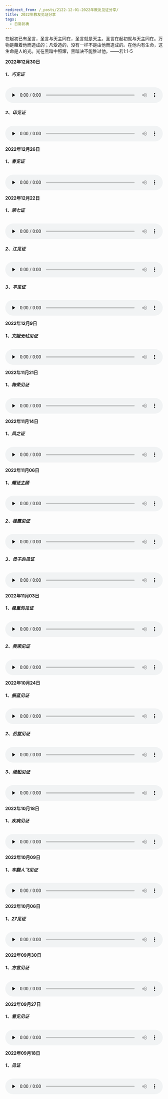 ```yaml
---
redirect_from: /_posts/2122-12-01-2022年教友见证分享/
title: 2022年教友见证分享
tags:
  - 日常祈祷
---
```


在起初已有圣言，圣言与天主同在，圣言就是天主。圣言在起初就与天主同在。万物是藉着他而造成的；凡受造的，没有一样不是由他而造成的。在他内有生命，这生命是人的光。光在黑暗中照耀，黑暗决不能胜过他。——若1:1-5

**2022年12月30日**

###### **1、巧见证**

<audio id="audio" style="width: 100%;height:50px;" controls="controls" preload="none">
      <source id="mp3" src="/jianzheng2022/audio/qiao.mp3">
</audio>

###### **2、印见证**

<audio id="audio" style="width: 100%;height:50px;" controls="controls" preload="none">
      <source id="mp3" src="/jianzheng2022/audio/yin.mp3">
</audio>

**2022年12月26日**

###### **1、春见证**

<audio id="audio" style="width: 100%;height:50px;" controls="controls" preload="none">
      <source id="mp3" src="/jianzheng2022/audio/chun.mp3">
</audio>

**2022年12月22日**

###### **1、荣七证**

<audio id="audio" style="width: 100%;height:50px;" controls="controls" preload="none">
      <source id="mp3" src="/jianzheng2022/audio/rong.mp3">
</audio>

###### **2、江见证**

<audio id="audio" style="width: 100%;height:50px;" controls="controls" preload="none">
      <source id="mp3" src="/jianzheng2022/audio/jiang.mp3">
</audio>

###### **3、平见证**

<audio id="audio" style="width: 100%;height:50px;" controls="controls" preload="none">
      <source id="mp3" src="/jianzheng2022/audio/ping.mp3">
</audio>

**2022年12月9日**

###### **1、文娥无玷见证**

<audio id="audio" style="width: 100%;height:50px;" controls="controls" preload="none">
      <source id="mp3" src="/jianzheng2022/audio/wene.mp3">
</audio>

**2022年11月21日**

###### **1、梅荣见证**

<audio id="audio" style="width: 100%;height:50px;" controls="controls" preload="none">
      <source id="mp3" src="/jianzheng2022/audio/meirong.mp3">
</audio>

**2022年11月14日**

###### **1、凤之证**

<audio id="audio" style="width: 100%;height:50px;" controls="controls" preload="none">
      <source id="mp3" src="/jianzheng2022/audio/feng.mp3">
</audio>

**2022年11月06日**

###### **1、耀证主顾**

<audio id="audio" style="width: 100%;height:50px;" controls="controls" preload="none">
      <source id="mp3" src="/jianzheng2022/audio/yao.mp3">
</audio>

###### **2、桂霞见证**

<audio id="audio" style="width: 100%;height:50px;" controls="controls" preload="none">
      <source id="mp3" src="/jianzheng2022/audio/guixia.mp3">
</audio>

###### **3、母子的见证**

<audio id="audio" style="width: 100%;height:50px;" controls="controls" preload="none">
      <source id="mp3" src="/jianzheng2022/audio/muzi.mp3">
</audio>

**2022年11月03日**

###### **1、稳重的见证**

<audio id="audio" style="width: 100%;height:50px;" controls="controls" preload="none">
      <source id="mp3" src="/jianzheng2022/audio/wenzhong.mp3">
</audio>

###### **2、笑荣见证**

<audio id="audio" style="width: 100%;height:50px;" controls="controls" preload="none">
      <source id="mp3" src="/jianzheng2022/audio/xiaorong.mp3">
</audio>

**2022年10月24日**

###### **1、振蓝见证**

<audio id="audio" style="width: 100%;height:50px;" controls="controls" preload="none">
      <source id="mp3" src="/jianzheng2022/audio/zhenlan.mp3">
</audio>

###### **2、岳堂见证**

<audio id="audio" style="width: 100%;height:50px;" controls="controls" preload="none">
      <source id="mp3" src="/jianzheng2022/audio/yuetang.mp3">
</audio>

###### **3、继船见证**

<audio id="audio" style="width: 100%;height:50px;" controls="controls" preload="none">
      <source id="mp3" src="/jianzheng2022/audio/jichuan.mp3">
</audio>

**2022年10月18日**

###### **1、疾病见证**

<audio id="audio" style="width: 100%;height:50px;" controls="controls" preload="none">
      <source id="mp3" src="/jianzheng2022/audio/jibing.mp3">
</audio>

**2022年10月09日**

###### **1、车翻人飞见证**

<audio id="audio" style="width: 100%;height:50px;" controls="controls" preload="none">
      <source id="mp3" src="/jianzheng2022/audio/chefan.mp3">
</audio>

**2022年10月06日**

###### **1、27见证**

<audio id="audio" style="width: 100%;height:50px;" controls="controls" preload="none">
      <source id="mp3" src="/jianzheng2022/audio/27jianzheng.mp3">
</audio>

**2022年09月30日**

###### **1、方言见证**

<audio id="audio" style="width: 100%;height:50px;" controls="controls" preload="none">
      <source id="mp3" src="/jianzheng2022/audio/fangyan.mp3">
</audio>

**2022年09月27日**

###### **1、看见见证**

<audio id="audio" style="width: 100%;height:50px;" controls="controls" preload="none">
      <source id="mp3" src="/jianzheng2022/audio/kanjian.mp3">
</audio>

**2022年09月18日**

###### **1、见证**

<audio id="audio" style="width: 100%;height:50px;" controls="controls" preload="none">
      <source id="mp3" src="/jianzheng2022/audio/jianzheng.mp3">
</audio>
